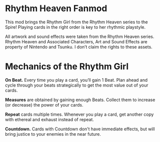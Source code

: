 # Rhythm Heaven Fanmod
This mod brings the Rhythm Girl from the Rhythm Heaven series to the Spire! Playing cards in the right order is key to her rhythmic playstyle.

All artwork and sound effects were taken from the Rhythm Heaven series. Rhythm Heaven and Associated Characters, Art and Sound Effects are property of Nintendo and Tsunku. I don’t claim the rights to these assets.

# Mechanics of the Rhythm Girl
__On Beat.__ Every time you play a card, you’ll gain 1 Beat. Plan ahead and cycle through your beats strategically to get the most value out of your cards.

__Measures__ are obtained by gaining enough Beats. Collect them to increase (or decrease) the power of your cards.

__Repeat__ cards multiple times. Whenever you play a card, get another copy with ethereal and exhaust instead of repeat.

__Countdown.__ Cards with Countdown don't have immediate effects, but will bring justice to your enemies in the near future.
